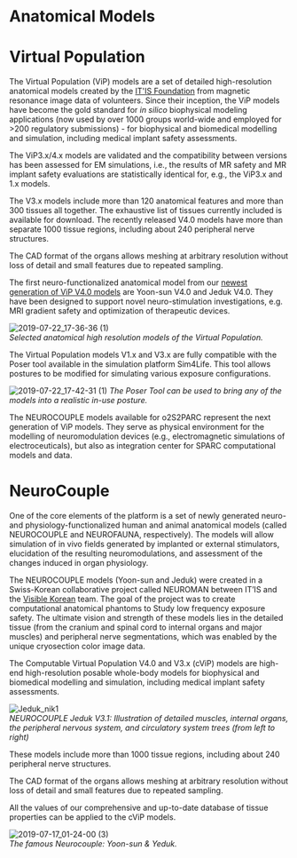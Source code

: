 # Anatomical Models

# Virtual Population

The Virtual Population (ViP) models are a set of detailed high-resolution anatomical models created by the [IT'IS Foundation](https://itis.swiss/news-events/news/latest-news/) from magnetic resonance image data of volunteers. Since their inception, the ViP models have become the gold standard for *in silico* biophysical modeling applications (now used by over 1000 groups world-wide and employed for >200 regulatory submissions) - for biophysical and biomedical modelling and simulation, including medical implant safety assessments.

The ViP3.x/4.x models are validated and the compatibility between versions has been assessed for EM simulations, i.e., the results of MR safety and MR implant safety evaluations are statistically identical for, e.g., the ViP3.x and 1.x models.

The V3.x models include more than 120 anatomical features and more than 300 tissues all together. The exhaustive list of tissues currently included is available for download. The recently released V4.0 models have more than  separate 1000 tissue regions, including about 240 peripheral nerve structures.

The CAD format of the organs allows meshing at arbitrary resolution without loss of detail and small features due to repeated sampling.

The first neuro-functionalized anatomical model from our [newest generation of ViP V4.0 models](/docs/anatomical_models/neurocouple.md) are Yoon-sun V4.0 and Jeduk V4.0. They have been designed to support novel neuro-stimulation investigations, e.g. MRI gradient safety and optimization of therapeutic devices.

![2019-07-22_17-36-36 (1)](https://user-images.githubusercontent.com/32800795/61645797-ccfa9180-aca7-11e9-8759-828c9f5efe3c.gif) <br/>
*Selected anatomical high resolution models of the Virtual Population.*

The Virtual Population models V1.x and V3.x are fully compatible with the Poser tool available in the simulation platform Sim4Life. This tool allows postures to be modified for simulating various exposure configurations.

![2019-07-22_17-42-31 (1)](https://user-images.githubusercontent.com/32800795/61645998-527e4180-aca8-11e9-8759-42d62d09796f.gif)
*The Poser Tool can be used to bring any of the models into a realistic in-use posture.*

The NEUROCOUPLE models available for o2S2PARC represent the next generation of ViP models. They serve as physical environment for the modelling of neuromodulation devices (e.g., electromagnetic simulations of electroceuticals), but also as integration center for SPARC computational models and data.

# NeuroCouple

One of the core elements of the platform is a set of newly generated neuro- and physiology-functionalized human and animal anatomical models (called NEUROCOUPLE and NEUROFAUNA, respectively). The models will allow simulation of in vivo fields generated by implanted or external stimulators, elucidation of the resulting neuromodulations, and assessment of the changes induced in organ physiology.

The NEUROCOUPLE models (Yoon-sun and Jeduk) were created in a Swiss-Korean collaborative project called NEUROMAN between IT’IS and the [Visible Korean](http://vkh3.kisti.re.kr/?q=node/24) team. The goal of the project was to create computational anatomical phantoms to Study low frequency exposure safety. The ultimate vision and strength of these models lies in the detailed tissue (from the cranium and spinal cord to internal organs and major muscles) and peripheral nerve segmentations, which was enabled by the unique cryosection color image data.

The Computable Virtual Population V4.0 and V3.x (cViP) models are high-end high-resolution posable whole-body models for biophysical and biomedical modelling and simulation, including medical implant safety assessments.

![Jeduk_nik1](https://user-images.githubusercontent.com/32800795/61337517-fd6ca680-a835-11e9-86d3-ef93a2f6add5.png) <br/>
*NEUROCOUPLE Jeduk V3.1: Illustration of detailed muscles, internal organs, the peripheral nervous system, and circulatory system trees (from left to right)*

These models include more than 1000 tissue regions, including about 240 peripheral nerve structures.

The CAD format of the organs allows meshing at arbitrary resolution without loss of detail and small features due to repeated sampling.

All the values of our comprehensive and up-to-date database of tissue properties can be applied to the cViP models.

![2019-07-17_01-24-00 (3)](https://user-images.githubusercontent.com/32800795/61336621-4a4e7e00-a832-11e9-9c2f-c18f1178a343.gif) <br/>
*The famous Neurocouple: Yoon-sun & Yeduk.*
